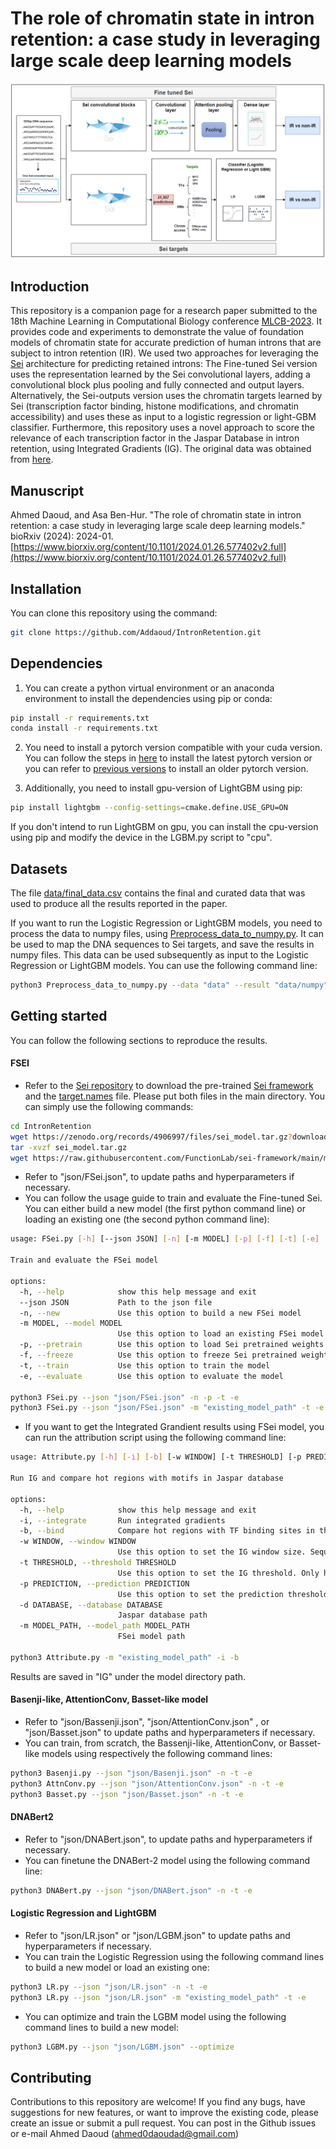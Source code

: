 # The role of chromatin state in intron retention: a case study in leveraging large scale deep learning models

<img src="https://github.com/Addaoud/IntronRetention/blob/main/model.PNG" width="640">

## Introduction
This repository is a companion page for a research paper submitted to the 18th Machine Learning in Computational Biology conference [MLCB-2023](https://sites.google.com/cs.washington.edu/mlcb2023/). It provides code and experiments to demonstrate the value of foundation models of chromatin state for accurate prediction of human introns that are subject to intron retention (IR). We used two approaches for leveraging the [Sei](https://github.com/FunctionLab/sei-framework) architecture for predicting retained introns: The Fine-tuned Sei version uses the representation learned by the Sei convolutional layers, adding a convolutional block plus pooling and fully connected and output layers. Alternatively, the Sei-outputs version uses the chromatin targets learned by Sei (transcription factor binding, histone modifications, and chromatin accessibility) and uses these as input to a logistic regression or light-GBM classifier. Furthermore, this repository uses a novel approach to score the relevance of each transcription factor in the Jaspar Database in intron retention, using Integrated Gradients (IG). The original data was obtained from [here](https://github.com/fahadahaf/chromir).

## Manuscript
Ahmed Daoud, and Asa Ben-Hur. "The role of chromatin state in intron retention: a case study in leveraging large scale deep learning models." bioRxiv (2024): 2024-01. [https://www.biorxiv.org/content/10.1101/2024.01.26.577402v2.full](https://www.biorxiv.org/content/10.1101/2024.01.26.577402v2.full)

## Installation
You can clone this repository using the command:
```bash
git clone https://github.com/Addaoud/IntronRetention.git
```

## Dependencies
1) You can create a python virtual environment or an anaconda environment to install the dependencies using pip or conda:
```bash
pip install -r requirements.txt
conda install -r requirements.txt
```
2) You need to install a pytorch version compatible with your cuda version. You can follow the steps in [here](https://pytorch.org/) to install the latest pytorch version or you can refer to [previous versions](https://pytorch.org/get-started/previous-versions/) to install an older pytorch version. 

3) Additionally, you need to install gpu-version of LightGBM using pip:
```bash
pip install lightgbm --config-settings=cmake.define.USE_GPU=ON
```
If you don't intend to run LightGBM on gpu, you can install the cpu-version using pip and modify the device in the LGBM.py script to "cpu".

## Datasets
The file [data/final_data.csv](https://github.com/Addaoud/IntronRetention/blob/main/data/final_data.csv) contains the final and curated data that was used to produce all the results reported in the paper. 

If you want to run the Logistic Regression or LightGBM models, you need to process the data to numpy files, using [Preprocess_data_to_numpy.py](https://github.com/Addaoud/IntronRetention/blob/main/Preprocess_data_to_numpy.py). It can be used to map the DNA sequences to Sei targets, and save the results in numpy files. This data can be used subsequently as input to the Logistic Regression or LightGBM models. You can use the following command line:
```bash
python3 Preprocess_data_to_numpy.py --data "data" --result "data/numpy"
```

## Getting started
You can follow the following sections to reproduce the results.

#### FSEI
  * Refer to the [Sei repository](https://github.com/FunctionLab/sei-framework) to download the pre-trained [Sei framework](https://zenodo.org/records/4906997) and the [target.names](https://github.com/FunctionLab/sei-framework/blob/main/model/target.names) file. Please put both files in the main directory. You can simply use the following commands:
```bash
cd IntronRetention
wget https://zenodo.org/records/4906997/files/sei_model.tar.gz?download=1 .
tar -xvzf sei_model.tar.gz 
wget https://raw.githubusercontent.com/FunctionLab/sei-framework/main/model/target.names .
```
  * Refer to "json/FSei.json", to update paths and hyperparameters if necessary.
  * You can follow the usage guide to train and evaluate the Fine-tuned Sei. You can either build a new model (the first python command line) or loading an existing one (the second python command line):
```bash
usage: FSei.py [-h] [--json JSON] [-n] [-m MODEL] [-p] [-f] [-t] [-e]

Train and evaluate the FSei model

options:
  -h, --help            show this help message and exit
  --json JSON           Path to the json file
  -n, --new             Use this option to build a new FSei model
  -m MODEL, --model MODEL
                        Use this option to load an existing FSei model from model_path
  -p, --pretrain        Use this option to load Sei pretrained weights
  -f, --freeze          Use this option to freeze Sei pretrained weights. This option should be used with -p
  -t, --train           Use this option to train the model
  -e, --evaluate        Use this option to evaluate the model

python3 FSei.py --json "json/FSei.json" -n -p -t -e
python3 FSei.py --json "json/FSei.json" -m "existing_model_path" -t -e
```
  
  * If you want to get the Integrated Grandient results using FSei model, you can run the attribution script using the following command line:
```bash
usage: Attribute.py [-h] [-i] [-b] [-w WINDOW] [-t THRESHOLD] [-p PREDICTION] [-d DATABASE] [-m MODEL_PATH]

Run IG and compare hot regions with motifs in Jaspar database

options:
  -h, --help            show this help message and exit
  -i, --integrate       Run integrated gradients
  -b, --bind            Compare hot regions with TF binding sites in the database
  -w WINDOW, --window WINDOW
                        Use this option to set the IG window size. Sequences of length IG window size centered around hot spots will be compared with TFs motifs.
  -t THRESHOLD, --threshold THRESHOLD
                        Use this option to set the IG threshold. Only hot spots above this threshold will be selected to be compared with TFs motifs.
  -p PREDICTION, --prediction PREDICTION
                        Use this option to set the prediction threshold. Only sequences correctly predicted above this threshold using the model will be selected
  -d DATABASE, --database DATABASE
                        Jaspar database path
  -m MODEL_PATH, --model_path MODEL_PATH
                        FSei model path

python3 Attribute.py -m "existing_model_path" -i -b
```
Results are saved in "IG" under the model directory path.

#### Basenji-like, AttentionConv, Basset-like model
  * Refer to "json/Bassenji.json", "json/AttentionConv.json" , or "json/Basset.json" to update paths and hyperparameters if necessary.
  * You can train, from scratch, the Bassenji-like, AttentionConv, or Basset-like models using respectively the following command lines:
```bash
python3 Basenji.py --json "json/Basenji.json" -n -t -e
python3 AttnConv.py --json "json/AttentionConv.json" -n -t -e
python3 Basset.py --json "json/Basset.json" -n -t -e
```

#### DNABert2
  * Refer to "json/DNABert.json", to update paths and hyperparameters if necessary.
  * You can finetune the DNABert-2 model using the following command line:
```bash
python3 DNABert.py --json "json/DNABert.json" -n -t -e
```

#### Logistic Regression and LightGBM
  * Refer to "json/LR.json" or "json/LGBM.json" to update paths and hyperparameters if necessary.
  * You can train the Logistic Regression using the following command lines to build a new model or load an existing one:
```bash
python3 LR.py --json "json/LR.json" -n -t -e
python3 LR.py --json "json/LR.json" -m "existing_model_path" -t -e
```
  * You can optimize and train the LGBM model using the following command lines to build a new model:
```bash
python3 LGBM.py --json "json/LGBM.json" --optimize
```

## Contributing
Contributions to this repository are welcome! If you find any bugs, have suggestions for new features, or want to improve the existing code, please create an issue or submit a pull request. You can post in the Github issues or e-mail Ahmed Daoud (ahmed0daoudad@gmail.com)